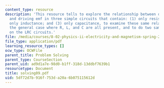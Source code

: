 ```yaml
---
content_type: resource
description: 'This resource tells to explore the relationship between driven current
  and driving emf in three simple circuits that contain: (1) only resistance; (2)
  only inductance; and (3) only capacitance, to examine these same relationships in
  the general case where R, L, and C are all present, and to do two sample problems
  on the LRC circuits.'
file: /media/courses/8-02-physics-ii-electricity-and-magnetism-spring-2007/5df72d7b916f753da20a6b075115612d_solving09.pdf
file_type: application/pdf
learning_resource_types: []
ocw_type: OCWFile
parent_title: Problem Solving
parent_type: CourseSection
parent_uid: ad9d1a7e-98d0-b1ff-318d-13ddbf7639b1
resourcetype: Document
title: solving09.pdf
uid: 5df72d7b-916f-753d-a20a-6b075115612d
---
```

